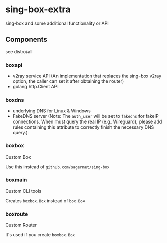 # sing-box-extra

sing-box and some additional functionality or API

## Components

see distro/all

### boxapi

- v2ray service API (An implementation that replaces the sing-box v2ray option, the caller can set it after obtaining the router)
- golang http.Client API

### boxdns

- underlying DNS for Linux & Windows
- FakeDNS server (Note: The `auth_user` will be set to `fakedns` for fakeIP connections. When must query the real IP (e.g. Wireguard), please add rules containing this attribute to correctly finish the necessary DNS query.)

### boxbox

Custom Box

Use this instead of `github.com/sagernet/sing-box`

### boxmain

Custom CLI tools

Creates `boxbox.Box` instead of `box.Box`

### boxroute

Custom Router

It's used if you create `boxbox.Box`
